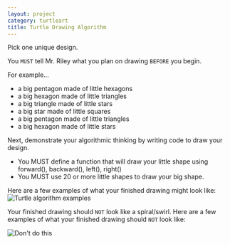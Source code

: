 ```yaml
---
layout: project
category: turtleart
title: Turtle Drawing Algorithm
---
```

Pick one unique design.

You ```MUST``` tell Mr. Riley what you plan on drawing ```BEFORE``` you begin.

For example...
- a big pentagon made of little hexagons
- a big hexagon made of little triangles
- a big triangle made of little stars
- a big star made of little squares
- a big pentagon made of little triangles
- a big hexagon made of little stars

Next, demonstrate your algorithmic thinking by writing code to draw your design.

  - You MUST define a function that will draw your little shape using forward(), backward(), left(), right()
  - You MUST use 20 or more little shapes to draw your big shape.

Here are a few examples of what your finished drawing might look like:
![Turtle algorithm examples](/apcsp/turtleart/drawingAlgorithm.PNG)

Your finished drawing should ```NOT``` look like a spiral/swirl. Here are a few examples of what your finished drawing should ```NOT``` look like:

![Don't do this](/apcsp/turtleart/IDEK.PNG)
